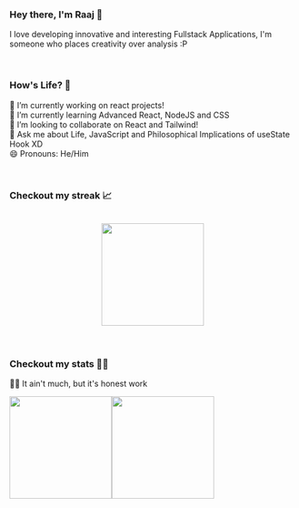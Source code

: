 ### Hey there, I'm Raaj 👋

I love developing innovative and interesting Fullstack Applications, I'm someone who places creativity over analysis :P

<br>

### How's Life? 🌇

🔭 I’m currently working on react projects! <br>
🌱 I’m currently learning Advanced React, NodeJS and  CSS <br>
👯 I’m looking to collaborate on React and Tailwind! <br>
💬 Ask me about Life, JavaScript and Philosophical Implications of useState Hook XD <br>
😄 Pronouns: He/Him <br>

<br>

### Checkout my streak 📈

<br>

<div align="center">
  <img height="180em" src="http://github-readme-streak-stats.herokuapp.com?user=Raajzz&theme=radical&date_format=M%20j%5B%2C%20Y%5D&background=000000&hide_border=true" />  
</div>

<br> 
<br>

### Checkout my stats 👨‍💻

👨‍🌾 It ain't much, but it's honest work 

<img height="180em" src="https://github-readme-stats.vercel.app/api?username=Raajzz&show_icons=true&hide_border=true&&count_private=true&include_all_commits=true&theme=radical" /><img height="180em" src="https://github-readme-stats.vercel.app/api/top-langs/?username=Raajzz&layout=compact" />


<!--
Yeah, I'mma keep this for reference for now, well... Oh!, hello there!
**Raajzz/Raajzz** is a ✨ _special_ ✨ repository because its `README.md` (this file) appears on your GitHub profile.

Here are some ideas to get you started:

- 🔭 I’m currently working on ...
- 🌱 I’m currently learning ...
- 👯 I’m looking to collaborate on ...
- 🤔 I’m looking for help with ...
- 💬 Ask me about ...
- 📫 How to reach me: ...
- 😄 Pronouns: ...
- ⚡ Fun fact: ...
-->
